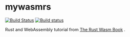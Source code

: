 # mywasmrs

[![Build Status](https://travis-ci.org/gky360/mywasmrs.svg?branch=master)](https://travis-ci.org/gky360/mywasmrs)
[![Build status](https://ci.appveyor.com/api/projects/status/6asg4x9u6ec6dfmp?svg=true)](https://ci.appveyor.com/project/gky360/mywasmrs)

Rust and WebAssembly tutorial from [The Rust Wasm Book](https://rustwasm.github.io/docs/book/) .